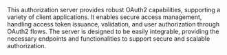 This authorization server provides robust OAuth2 capabilities, supporting a variety of client applications. 
It enables secure access management, handling access token issuance, validation, and user authorization 
through OAuth2 flows. The server is designed to be easily integrable, providing the necessary endpoints 
and functionalities to support secure and scalable authorization.